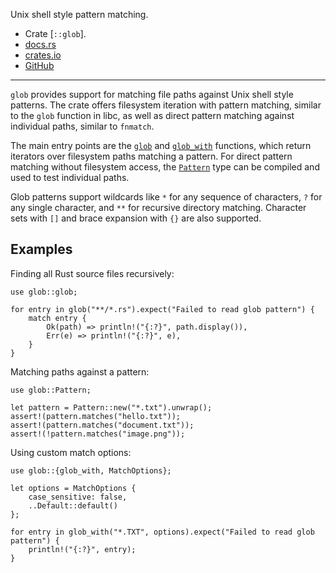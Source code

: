 Unix shell style pattern matching.

- Crate [`::glob`].
- [docs.rs](https://docs.rs/glob)
- [crates.io](https://crates.io/crates/glob)
- [GitHub](https://github.com/rust-lang/glob)

---

`glob` provides support for matching file paths against Unix shell style patterns.
The crate offers filesystem iteration with pattern matching,
similar to the `glob` function in libc,
as well as direct pattern matching against individual paths,
similar to `fnmatch`.

The main entry points are the [`glob`] and [`glob_with`] functions,
which return iterators over filesystem paths matching a pattern.
For direct pattern matching without filesystem access,
the [`Pattern`] type can be compiled and used to test individual paths.

Glob patterns support wildcards like `*` for any sequence of characters,
`?` for any single character,
and `**` for recursive directory matching.
Character sets with `[]` and brace expansion with `{}` are also supported.

## Examples

Finding all Rust source files recursively:

```
use glob::glob;

for entry in glob("**/*.rs").expect("Failed to read glob pattern") {
    match entry {
        Ok(path) => println!("{:?}", path.display()),
        Err(e) => println!("{:?}", e),
    }
}
```

Matching paths against a pattern:

```
use glob::Pattern;

let pattern = Pattern::new("*.txt").unwrap();
assert!(pattern.matches("hello.txt"));
assert!(pattern.matches("document.txt"));
assert!(!pattern.matches("image.png"));
```

Using custom match options:

```
use glob::{glob_with, MatchOptions};

let options = MatchOptions {
    case_sensitive: false,
    ..Default::default()
};

for entry in glob_with("*.TXT", options).expect("Failed to read glob pattern") {
    println!("{:?}", entry);
}
```

[`glob`]: crate::glob::glob
[`glob_with`]: crate::glob::glob_with
[`Pattern`]: crate::glob::Pattern
